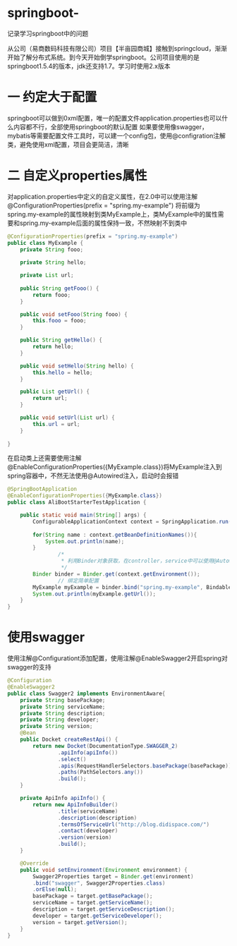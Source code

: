# springboot-
记录学习springboot中的问题



从公司（易商数码科技有限公司）项目【半亩园商城】接触到springcloud，渐渐开始了解分布式系统。到今天开始倒学springboot。公司项目使用的是springboot1.5.4的版本，jdk还支持1.7。学习时使用2.x版本

# 一 约定大于配置
springboot可以做到0xml配置，唯一的配置文件application.properties也可以什么内容都不行，全部使用springboot的默认配置
如果要使用像swagger，mybatis等需要配置文件工具时，可以建一个config包，使用@configration注解类，避免使用xml配置，项目会更简洁，清晰

# 二 自定义properties属性
对application.properties中定义的自定义属性，在2.0中可以使用注解@ConfigurationProperties(prefix = "spring.my-example")
将前缀为spring.my-example的属性映射到类MyExample上，类MyExample中的属性需要和spring.my-example后面的属性保持一致，不然映射不到类中
```java
@ConfigurationProperties(prefix = "spring.my-example")
public class MyExample {
	private String fooo;
	
	private String hello;

	private List url;
	
	public String getFooo() {
		return fooo;
	}

	public void setFooo(String fooo) {
		this.fooo = fooo;
	}

	public String getHello() {
		return hello;
	}

	public void setHello(String hello) {
		this.hello = hello;
	}

	public List getUrl() {
		return url;
	}

	public void setUrl(List url) {
		this.url = url;
	}
	
}
```
在启动类上还需要使用注解@EnableConfigurationProperties({MyExample.class})将MyExample注入到spring容器中，不然无法使用@Autowired注入，启动时会报错
```java
@SpringBootApplication
@EnableConfigurationProperties({MyExample.class})
public class AliBootStarterTestApplication {

	public static void main(String[] args) {
		ConfigurableApplicationContext context = SpringApplication.run(AliBootStarterTestApplication.class, args);
		
		for(String name : context.getBeanDefinitionNames()){
			System.out.println(name);
		}
                /*
                 * 利用Binder对象获取，在controller，service中可以使用@Autowired注入
                 */
		Binder binder = Binder.get(context.getEnvironment());
                // 绑定简单配置
		MyExample myExample = binder.bind("spring.my-example", Bindable.of(MyExample.class)).get();
		System.out.println(myExample.getUrl());
	}
}
```
# 使用swagger
使用注解@Configurationt添加配置，使用注解@EnableSwagger2开启spring对swagger的支持
```java
@Configuration
@EnableSwagger2
public class Swagger2 implements EnvironmentAware{
	private String basePackage;
	private String serviceName;
	private String description;
	private String developer;
	private String version;
	@Bean
    public Docket createRestApi() {
        return new Docket(DocumentationType.SWAGGER_2)
                .apiInfo(apiInfo())
                .select()
                .apis(RequestHandlerSelectors.basePackage(basePackage))
                .paths(PathSelectors.any())
                .build();
    }

    private ApiInfo apiInfo() {
        return new ApiInfoBuilder()
                .title(serviceName)
                .description(description)
                .termsOfServiceUrl("http://blog.didispace.com/")
                .contact(developer)
                .version(version)
                .build();
    }

	@Override
	public void setEnvironment(Environment environment) {
		Swagger2Properties target = Binder.get(environment)
		.bind("swagger", Swagger2Properties.class)
		.orElse(null);
		basePackage = target.getBasePackage();
		serviceName = target.getServiceName();
		description = target.getServiceDescription();
		developer = target.getServiceDeveloper();
		version = target.getVersion();
	}
}
```
